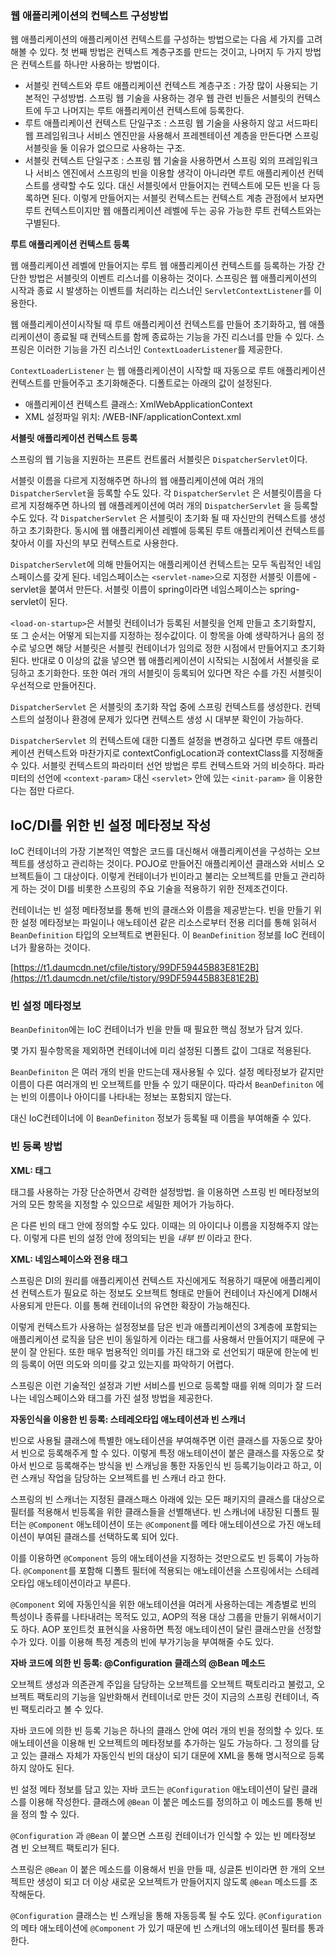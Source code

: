 ### **웹 애플리케이션의 컨텍스트 구성방법**

웹 애플리케이션의 애플리케이션 컨텍스트를 구성하는 방법으로는 다음 세 가지를 고려해볼 수 있다. 첫 번째 방법은 컨텍스트 계층구조를 만드는 것이고, 나머지 두 가지 방법은 컨텍스트를 하나만 사용하는 방법이다.

- 서블릿 컨텍스트와 루트 애플리케이션 컨텍스트 계층구조 : 가장 많이 사용되는 기본적인 구성방법. 스프링 웹 기술을 사용하는 경우 웹 관련 빈들은 서블릿의 컨텍스트에 두고 나머지는 루트 애플리케이션 컨텍스트에 등록한다.
- 루트 애플리케이션 컨텍스트 단일구조 : 스프링 웹 기술을 사용하지 않고 서드파티 웹 프레임워크나 서비스 엔진만을 사용해서 프레젠테이션 계층을 만든다면 스프링 서블릿을 둘 이유가 없으므로 사용하는 구조.
- 서블릿 컨텍스트 단일구조  : 스프링 웹 기술을 사용하면서 스프링 외의 프레임워크나 서비스 엔진에서 스프링의 빈을 이용할 생각이 아니라면 루트 애플리케이션 컨텍스트를 생략할 수도 있다. 대신 서블릿에서 만들어지는 컨텍스트에 모든 빈을 다 등록하면 된다. 이렇게 만들어지는 서블릿 컨텍스트는 컨텍스트 계층 관점에서 보자면 루트 컨텍스트이지만 웹 애플리케이션 레벨에 두는 공유 가능한 루트 컨텍스트와는 구별된다.

**루트 애플리케이션 컨텍스트 등록**

웹 애플리케이션 레벨에 만들어지는 루트 웹 애플리케이션 컨텍스트를 등록하는 가장 간단한 방법은 서블릿의 이벤트 리스너를 이용하는 것이다. 스프링은 웹 애플리케이션의 시작과 종료 시 발생하는 이벤트를 처리하는 리스너인 `ServletContextListener`를 이용한다.

웹 애플리케이션이시작될 때 루트 애플리케이션 컨텍스트를 만들어 초기화하고, 웹 애플리케이션이 종료될 때 컨텍스트를 함께 종료하는 기능을 가진 리스너를 만들 수 있다. 스프링은 이러한 기능을 가진 리스너인 `ContextLoaderListener`를 제공한다.

`ContextLoaderListener` 는 웹 애플리케이션이 시작할 때 자동으로 루트 애플리케이션 컨텍스트를 만들어주고 초기화해준다. 디폴트로는 아래의 값이 설정된다.

- 애플리케이션 컨텍스트 클래스: XmlWebApplicationContext
- XML 설정파일 위치: /WEB-INF/applicationContext.xml

**서블릿 애플리케이션 컨텍스트 등록**

스프링의 웹 기능을 지원하는 프론트 컨트롤러 서블릿은 `DispatcherServlet`이다.

서블릿 이름을 다르게 지정해주면 하나의 웹 애플리케이션에 여러 개의 `DispatcherServlet`을 등록할 수도 있다. 각 `DispatcherServlet` 은 서블릿이름을 다르게 지정해주면 하나의 웹 애플레케이션에 여러 개의 `DispatcherServlet` 을 등록할 수도 있다. 각 `DispatcherServlet` 은 서블릿이 초기화 될 때 자신만의 컨텍스트를 생성하고 초기화한다. 동시에 웹 애플리케이션 레벨에 등록된 루트 애플리케이션 컨텍스트를 찾아서 이를 자신의 부모 컨텍스트로 사용한다.

**<servlet-name>**

`DispatcherServlet`에 의해  만들어지는 애플리케이션 컨텍스트는 모두 독립적인 네임스페이스를 갖게 된다. 네임스페이스는 `<servlet-name>`으로 지정한 서블릿 이름에 -servlet을 붙여서 만든다. 서블릿 이름이 spring이라면 네임스페이스는 spring-servlet이 된다.

**<load-on-startup>**

`<load-on-startup>`은 서블릿 컨테이너가 등록된 서블릿을 언제 만들고 초기화할지, 또 그 순서는 어떻게 되는지를 지정하는 정수값이다. 이 항목을 아예 생략하거나 음의 정수로 넣으면 해당 서블릿은 서블릿 컨테이너가 임의로 정한 시점에서 만들어지고 초기화된다. 반대로 0 이상의 값을 넣으면 웹 애플리케이션이 시작되는 시점에서 서블릿을 로딩하고 초기화한다. 또한 여러 개의 서블릿이 등록되어 있다면 작은 수를 가진 서블릿이 우선적으로 만들어진다.

`DispatcherServlet` 은 서블릿의 초기화 작업 중에 스프링 컨텍스트를 생성한다. 컨텍스트의 설정이나 환경에 문제가 있다면 컨텍스트 생성 시 대부분 확인이 가능하다.

`DispatcherServlet` 의 컨텍스트에 대한 디폴트 설정을 변경하고 싶다면 루트 애플리케이션 컨텍스트와 마찬가지로 contextConfigLocation과 contextClass를 지정해줄 수 있다. 서블릿 컨텍스트의 파라미터 선언 방법은 루트 컨텍스트와 거의 비슷하다. 파라미터의 선언에 `<context-param>` 대신 `<servlet>` 안에 있는 `<init-param>` 을 이용한다는 점만 다르다.

## IoC/DI를 위한 빈 설정 메타정보 작성

IoC 컨테이너의 가장 기본적인 역할은 코드를 대신해서 애플리케이션을 구성하는 오브젝트를 생성하고 관리하는 것이다. POJO로 만들어진 애플리케이션 클래스와 서비스 오브젝트들이 그 대상이다. 이렇게 컨테이너가 빈이라고 불리는 오브젝트를 만들고 관리하게 하는 것이 DI를 비롯한 스프링의 주요 기술을 적용하기 위한 전제조건이다.

컨테이너는 빈 설정 메타정보를 통해 빈의 클래스와 이름을 제공받는다. 빈을 만들기 위한 설정 메타정보는 파일이나 애노테이션 같은 리소스로부터 전용 리더를 통해 읽혀서 `BeanDefinition` 타입의 오브젝트로 변환된다. 이 `BeanDefinition` 정보를 IoC 컨테이너가 활용하는 것이다.

[https://t1.daumcdn.net/cfile/tistory/99DF59445B83E81E2B](https://t1.daumcdn.net/cfile/tistory/99DF59445B83E81E2B)

### 빈 설정 메타정보

`BeanDefiniton`에는 IoC 컨테이너가 빈을 만들 때 필요한 핵심 정보가 담겨 있다.

몇 가지 필수항목을 제외하면 컨테이너에 미리 설정된 디폴트 값이 그대로 적용된다.

`BeanDefiniton` 은 여러 개의 빈을 만드는데 재사용될 수 있다. 설정 메타정보가 같지만 이름이 다른 여러개의 빈 오브젝트를 만들 수 있기 때문이다. 따라서 `BeanDefiniton` 에는 빈의 이름이나 아이디를 나타내는 정보는 포함되지 않는다.

대신 IoC컨테이너에 이 `BeanDefiniton` 정보가 등록될 때 이름을 부여해줄 수 있다.

### 빈 등록 방법

**XML: <bean>  태그**

<bean> 태그를 사용하는 가장 단순하면서 강력한 설정방법.  <bean>을 이용하면 스프링 빈 메타정보의 거의 모든 항목을 지정할 수 있으므로 세밀한 제어가 가능하다.

<bean>은 다른 빈의 <property> 태그 안에 정의할 수도 있다. 이때는 <bean>의 아이디나 이름을 지정해주지 않는다. 이렇게 다른 빈의 설정 안에 정의되는 빈을 *내부 빈* 이라고 한다. 

**XML: 네임스페이스와 전용 태그**

스프링은 DI의 원리를 애플리케이션 컨텍스트 자신에게도 적용하기 때문에 애플리케이션 컨텍스트가 필요로 하는 정보도 오브젝트 형태로 만들어 컨테이너 자신에게 DI해서 사용되게 만든다. 이를 통해 컨테이너의 유연한 확장이 가능해진다.

이렇게 컨텍스트가 사용하는 설정정보를 담은 빈과 애플리케이션의 3계층에 포함되는 애플리케이션 로직을 담은 빈이 동일하게 <bean>이라는 태그를 사용해서 만들어지기 때문에 구분이 잘 안된다. 또한 매우 범용적인 의미를 가진 <bean>태그와 <property>로 선언되기 때문에 한눈에 빈의 등록이 어떤 의도와 의미를 갖고 있는지를 파악하기 어렵다.

스프링은 이런 기술적인 설정과 기반 서비스를 빈으로 등록할 때를 위해 의미가 잘 드러나는 네임스페이스와 태그를 가진 설정 방법을 제공한다.

**자동인식을 이용한 빈 등록: 스테레오타입 애노테이션과 빈 스캐너**

빈으로 사용될 클래스에 특별한 애노테이션을 부여해주면 이런 클래스를 자동으로 찾아서 빈으로 등록해주게 할 수 있다. 이렇게 특정 애노테이션이 붙은 클래스를 자동으로 찾아서 빈으로 등록해주는 방식을 빈 스캐닝을 통한 자동인식 빈 등록기능이라고 하고, 이런 스캐닝 작업을 담당하는 오브젝트를 빈 스캐너 라고 한다.

스프링의 빈 스캐너는 지정된 클래스패스 아래에 있는 모든 패키지의 클래스를 대상으로 필터를 적용해서 빈등록을 위한 클래스들을 선별해낸다. 빈 스캐너에 내장된 디폴트 필터는 `@Component` 애노테이션이 또는 `@Component`를 메타 애노테이션으로 가진 애노테이션이 부여된 클래스를 선택하도록 되어 있다. 

이를 이용하면 `@Component` 등의 애노테이션을 지정하는 것만으로도 빈 등록이 가능하다. `@Component`를 포함해 디폴트 필터에 적용되는 애노테이션을 스프링에서는 스테레오타입 애노테이션이라고 부른다.

`@Component` 외에 자동인식을 위한 애노테이션을 여러게 사용하는데는 계층별로 빈의 특성이나 종류를 나타내려는 목적도 있고, AOP의 적용 대상 그룹을 만들기 위해서이기도 하다. AOP 포인트컷 표현식을 사용하면 특정 애노테이션이 달린 클래스만을 선정할 수가 있다. 이를 이용해 특정 계층의 빈에 부가기능을 부여해줄 수도 있다.

**자바 코드에 의한 빈 등록: @Configuration 클래스의 @Bean 메소드**

오브젝트 생성과 의존관계 주입을 담당하는 오브젝트를 오브젝트 팩토리라고 불렀고, 오브젝트 팩토리의 기능을 일반화해서 컨테이너로 만든 것이 지금의 스프링 컨테이너, 즉 빈 팩토리라고 볼 수 있다.

자바 코드에 의한 빈 등록 기능은 하나의 클래스 안에 여러 개의 빈을 정의할 수 있다. 또 애노테이션을 이용해 빈 오브젝트의 메타정보를 추가하는 일도 가능하다. 그 정의를 담고 있는 클래스 자체가 자동인식 빈의 대상이 되기 대문에 XML을 통해 명시적으로 등록하지 않아도 된다.

빈 설정 메타 정보를 담고 있는 자바 코드는 `@Configuration` 애노테이션이 달린 클래스를 이용해 작성한다. 클래스에 `@Bean` 이 붙은 메소드를 정의하고 이 메소드를 통해 빈을 정의 할 수 있다.

`@Configuration` 과 `@Bean` 이 붙으면 스프링 컨테이너가 인식할 수 있는 빈 메타정보 겸 빈 오브젝트 팩토리가 된다.

스프링은 `@Bean` 이 붙은 메소드를 이용해서 빈을 만들 때, 싱글톤 빈이라면 한 개의 오브젝트만 생성이 되고 더 이상 새로운 오브젝트가 만들어지지 않도록 `@Bean` 메소드를 조작해둔다.

`@Configuration` 클래스는 빈 스캐닝을 통해 자동등록 될 수도 있다. `@Configuration` 의 메타 애노테이션에 `@Component` 가 있기 때문에 빈 스캐너의 애노테이션 필터를 통과한다.
